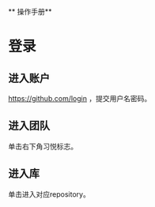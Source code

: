 ** 操作手册**

# 登录
## 进入账户
https://github.com/login ，提交用户名密码。
## 进入团队
单击右下角习悦标志。
## 进入库
单击进入对应repository。

